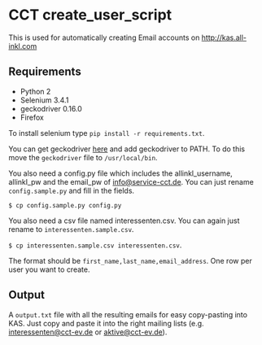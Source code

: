 # CCT create_user_script

This is used for automatically creating Email accounts on http://kas.all-inkl.com

## Requirements
- Python 2
- Selenium 3.4.1
- geckodriver 0.16.0
- Firefox

To install selenium type `pip install -r requirements.txt`.

You can get geckodriver [here](https://github.com/mozilla/geckodriver/releases) and add geckodriver to PATH. To do this move the `geckodriver` file to `/usr/local/bin`.

You also need a config.py file which includes the allinkl_username, allinkl_pw and the email_pw of info@service-cct.de. You can just rename `config.sample.py` and fill in the fields.

```$ cp config.sample.py config.py```

You also need a csv file named interessenten.csv. You can again just rename to `interessenten.sample.csv`.

```$ cp interessenten.sample.csv interessenten.csv```.

The format should be `first_name,last_name,email_address`. One row per user you want to create.

## Output
A `output.txt` file with all the resulting emails for easy copy-pasting into KAS. Just copy and paste it into the right mailing lists (e.g. interessenten@cct-ev.de or aktive@cct-ev.de).
